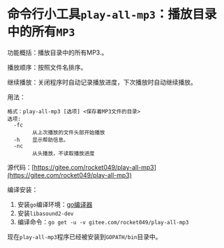 # 命令行小工具`play-all-mp3`：播放目录中的所有`MP3`

功能概括：播放目录中的所有MP3.。

播放顺序：按照文件名排序。

继续播放：关闭程序时自动记录播放进度，下次播放时自动继续播放。

用法：

```
格式：play-all-mp3 [选项] <保存着MP3文件的目录>
选项:
  -fc
    	从上次播放的文件头部开始播放
  -h	显示帮助信息。
  -nc
    	从头播放，不读取播放进度
```

源代码：[https://gitee.com/rocket049/play-all-mp3](https://gitee.com/rocket049/play-all-mp3)

编译安装：

1. 安装`go`编译环境：[go编译器](https://golang.google.cn/)
2. 安装`libasound2-dev`
3. 编译命令：`go get -u -v gitee.com/rocket049/play-all-mp3`

现在`play-all-mp3`程序已经被安装到`GOPATH/bin`目录中。
